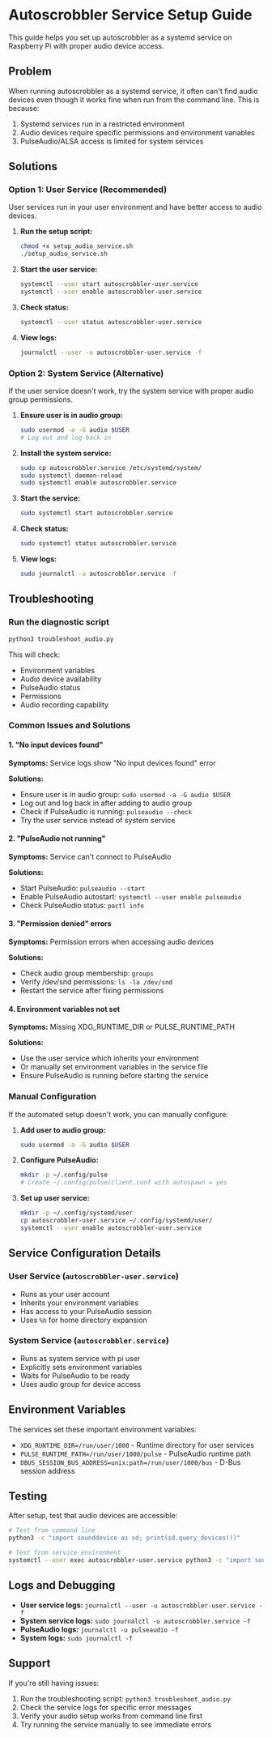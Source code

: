# Autoscrobbler Service Setup Guide

This guide helps you set up autoscrobbler as a systemd service on Raspberry Pi with proper audio device access.

## Problem

When running autoscrobbler as a systemd service, it often can't find audio devices even though it works fine when run from the command line. This is because:

1. Systemd services run in a restricted environment
2. Audio devices require specific permissions and environment variables
3. PulseAudio/ALSA access is limited for system services

## Solutions

### Option 1: User Service (Recommended)

User services run in your user environment and have better access to audio devices.

1. **Run the setup script:**
   ```bash
   chmod +x setup_audio_service.sh
   ./setup_audio_service.sh
   ```

2. **Start the user service:**
   ```bash
   systemctl --user start autoscrobbler-user.service
   systemctl --user enable autoscrobbler-user.service
   ```

3. **Check status:**
   ```bash
   systemctl --user status autoscrobbler-user.service
   ```

4. **View logs:**
   ```bash
   journalctl --user -u autoscrobbler-user.service -f
   ```

### Option 2: System Service (Alternative)

If the user service doesn't work, try the system service with proper audio group permissions.

1. **Ensure user is in audio group:**
   ```bash
   sudo usermod -a -G audio $USER
   # Log out and log back in
   ```

2. **Install the system service:**
   ```bash
   sudo cp autoscrobbler.service /etc/systemd/system/
   sudo systemctl daemon-reload
   sudo systemctl enable autoscrobbler.service
   ```

3. **Start the service:**
   ```bash
   sudo systemctl start autoscrobbler.service
   ```

4. **Check status:**
   ```bash
   sudo systemctl status autoscrobbler.service
   ```

5. **View logs:**
   ```bash
   sudo journalctl -u autoscrobbler.service -f
   ```

## Troubleshooting

### Run the diagnostic script

```bash
python3 troubleshoot_audio.py
```

This will check:
- Environment variables
- Audio device availability
- PulseAudio status
- Permissions
- Audio recording capability

### Common Issues and Solutions

#### 1. "No input devices found"

**Symptoms:** Service logs show "No input devices found" error

**Solutions:**
- Ensure user is in audio group: `sudo usermod -a -G audio $USER`
- Log out and log back in after adding to audio group
- Check if PulseAudio is running: `pulseaudio --check`
- Try the user service instead of system service

#### 2. "PulseAudio not running"

**Symptoms:** Service can't connect to PulseAudio

**Solutions:**
- Start PulseAudio: `pulseaudio --start`
- Enable PulseAudio autostart: `systemctl --user enable pulseaudio`
- Check PulseAudio status: `pactl info`

#### 3. "Permission denied" errors

**Symptoms:** Permission errors when accessing audio devices

**Solutions:**
- Check audio group membership: `groups`
- Verify /dev/snd permissions: `ls -la /dev/snd`
- Restart the service after fixing permissions

#### 4. Environment variables not set

**Symptoms:** Missing XDG_RUNTIME_DIR or PULSE_RUNTIME_PATH

**Solutions:**
- Use the user service which inherits your environment
- Or manually set environment variables in the service file
- Ensure PulseAudio is running before starting the service

### Manual Configuration

If the automated setup doesn't work, you can manually configure:

1. **Add user to audio group:**
   ```bash
   sudo usermod -a -G audio $USER
   ```

2. **Configure PulseAudio:**
   ```bash
   mkdir -p ~/.config/pulse
   # Create ~/.config/pulse/client.conf with autospawn = yes
   ```

3. **Set up user service:**
   ```bash
   mkdir -p ~/.config/systemd/user
   cp autoscrobbler-user.service ~/.config/systemd/user/
   systemctl --user enable autoscrobbler-user.service
   ```

## Service Configuration Details

### User Service (`autoscrobbler-user.service`)

- Runs as your user account
- Inherits your environment variables
- Has access to your PulseAudio session
- Uses `%h` for home directory expansion

### System Service (`autoscrobbler.service`)

- Runs as system service with pi user
- Explicitly sets environment variables
- Waits for PulseAudio to be ready
- Uses audio group for device access

## Environment Variables

The services set these important environment variables:

- `XDG_RUNTIME_DIR=/run/user/1000` - Runtime directory for user services
- `PULSE_RUNTIME_PATH=/run/user/1000/pulse` - PulseAudio runtime path
- `DBUS_SESSION_BUS_ADDRESS=unix:path=/run/user/1000/bus` - D-Bus session address

## Testing

After setup, test that audio devices are accessible:

```bash
# Test from command line
python3 -c "import sounddevice as sd; print(sd.query_devices())"

# Test from service environment
systemctl --user exec autoscrobbler-user.service python3 -c "import sounddevice as sd; print(sd.query_devices())"
```

## Logs and Debugging

- **User service logs:** `journalctl --user -u autoscrobbler-user.service -f`
- **System service logs:** `sudo journalctl -u autoscrobbler.service -f`
- **PulseAudio logs:** `journalctl -u pulseaudio -f`
- **System logs:** `sudo journalctl -f`

## Support

If you're still having issues:

1. Run the troubleshooting script: `python3 troubleshoot_audio.py`
2. Check the service logs for specific error messages
3. Verify your audio setup works from command line first
4. Try running the service manually to see immediate errors 